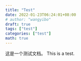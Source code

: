 ```yaml
---
title: "Test"
date: 2022-01-23T06:24:01+08:00
# author: "wangyibo"
draft: true
tags: ["test"]
categories: ["test"]
math: true
---
```

这是一个测试文档。
This is a test.






















